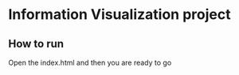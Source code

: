 # Information Visualization project

## How to run
Open the index.html and then you are ready to go
